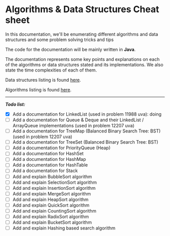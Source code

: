 # Algorithms & Data Structures Cheat sheet

In this documentation, we'll be enumerating different algorithms and data structures and some problem solving tricks and tips

The code for the documentation will be mainly written in **Java**.

The documentation represents some key points and explanations on each of the algorithms or data structures stated and its implementations. We also state the time complexities of each of them.

Data structures listing is found [here](DataStructures).

Algorithms listing is found [here](Algorithms).

---
***Todo list:***

- [x] Add a documentation for LinkedList (used in problem 11988 uva): doing
- [ ] Add a documentation for Queue & Deque and their LinkedList / ArrayQueue implementations (used in problem 12207 uva)
- [ ] Add a documentation for TreeMap (Balanced Binary Search Tree: BST) (used in problem 12207 uva)
- [ ] Add a documentation for TreeSet (Balanced Binary Search Tree: BST)
- [ ] Add a documentation for PriorityQueue (Heap)
- [ ] Add a documentation for HashSet
- [ ] Add a documentation for HashMap
- [ ] Add a documentation for HashTable
- [ ] Add a documentation for Stack
- [ ] Add and explain BubbleSort algorithm
- [ ] Add and explain SelectionSort algorithm
- [ ] Add and explain InsertionSort algorithm
- [ ] Add and explain MergeSort algorithm
- [ ] Add and explain HeapSort algorithm
- [ ] Add and explain QuickSort algorithm
- [ ] Add and explain CountingSort algorithm
- [ ] Add and explain RadixSort algorithm
- [ ] Add and explain BucketSort algorithm
- [ ] Add and explain Hashing based search algorithm
